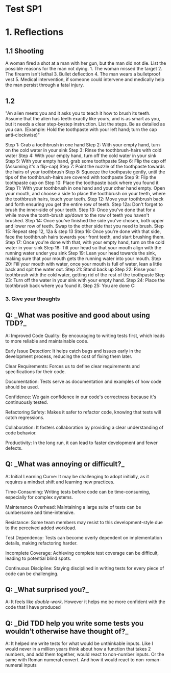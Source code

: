 # Test SP1

<h1>1. Reflections</h1>
<h2>1.1 Shooting</h2>
A woman fired a shot at a man with her gun, but the man did not die. List the possible
reasons for the man not dying.
1. The woman missed the target
2. The firearm isn't lethal
3. Bullet deflection
4. The man wears a bulletproof vest
5. Medical intervention, if someone could intervene and medically help the man persist through a fatal injury.
<h2>1.2</h2>
"An alien meets you and it asks you to teach it how to brush its teeth. Assume that the
alien has teeth exactly like yours, and is as smart as you, but it needs a clear step-bystep instruction. List the steps. Be as detailed as you can. (Example: Hold the
toothpaste with your left hand; turn the cap
anti-clockwise)"

Step 1: Grab a toothbrush in one hand
Step 2: With your empty hand, turn on the cold water in your sink
Step 3: Rinse the toothbrush-hairs with cold water
Step 4: With your empty hand, turn off the cold water in your sink
Step 5: With your empty hand, grab some toothpaste
Step 6: Flip the cap off (Assuming it's a flip-cap)
Step 7: Point the nuzzle of the toothpaste towards the hairs of your toothbrush
Step 8: Squeeze the toothpaste gently, until the tips of the toothbrush-hairs are covered with toothpaste
Step 9: Flip the toothpaste cap on
Step 10: Place the toothpaste back where you found it
Step 11: With your toothbrush in one hand and your other hand empty. Open your mouth, and choose a side to place the toothbrush on your teeth, where the toothbrush hairs, touch your teeth.
Step 12: Move your toothbrush back and forth ensuring you get the entire row of teeth. 
Step 12a: Don't forget to brush the inner-side of your teeth.
Step 13: Once you've done that for a while move the tooth-brush up/down to the row of teeth you haven't brushed.
Step 14: Once you've finished the side you've chosen, both upper and lower row of teeth. Swap to the other side that you need to brush.
Step 15: Repeat step 12, 12a & step 13
Step 16: Once you're done with that side, face the toothbrush hairs towards your front teeth, and start brushing them.
Step 17: Once you're done with that, with your empty hand, turn on the cold water in your sink
Step 18: Tilt your head so that your mouth align with the running water under you sink
Step 19: Lean your head towards the sink, making sure that your mouth gets the running water into your mouth.
Step 20: Fill your mouth with water, once your mouth is full of water, lean a little back and spit the water out.
Step 21: Stand back up
Step 22: Rinse your toothbrush with the cold water, getting rid of the rest of the toothpaste
Step 23: Turn off the water in your sink with your empty hand.
Step 24: Place the toothbrush back where you found it.
Step 25: You are done C:

<h3>3. Give your thoughts</h3>

<h2>Q: _What was positive and good about using TDD?_</h2>

A: 
Improved Code Quality: By encouraging to writing tests first, which leads to more reliable and maintainable code.

Early Issue Detection: It helps catch bugs and issues early in the development process, reducing the cost of fixing them later.

Clear Requirements: Forces us to define clear requirements and specifications for their code.

Documentation: Tests serve as documentation and examples of how code should be used.

Confidence: We gain confidence in our code's correctness because it's continuously tested.

Refactoring Safety: Makes it safer to refactor code, knowing that tests will catch regressions.

Collaboration: It fosters collaboration by providing a clear understanding of code behavior.

Productivity: In the long run, it can lead to faster development and fewer defects.

<h2>Q: _What was annoying or difficult?_</h2>

A:
Initial Learning Curve: It may be challenging to adopt initially, as it requires a mindset shift and learning new practices.

Time-Consuming: Writing tests before code can be time-consuming, especially for complex systems.

Maintenance Overhead: Maintaining a large suite of tests can be cumbersome and time-intensive.

Resistance: Some team members may resist to this development-style due to the perceived added workload.

Test Dependency: Tests can become overly dependent on implementation details, making refactoring harder.

Incomplete Coverage: Achieving complete test coverage can be difficult, leading to potential blind spots.

Continuous Discipline: Staying disciplined in writing tests for every piece of code can be challenging.

<h2>Q: _What surprised you?_ </h2>

A: It feels like _double-work_. However it helps me be more confident with the code that I have produced

<h2>Q: _Did TDD help you write some tests you wouldn’t otherwise have thought of?_</h2>

A: It helped me write tests for what would be unthinkable inputs. Like I would never in a million years think about how a function that takes 2 numbers, and add them together, would react to non-number inputs. Or the same with Roman numeral convert. And how it would react to non-roman-numeral inputs
